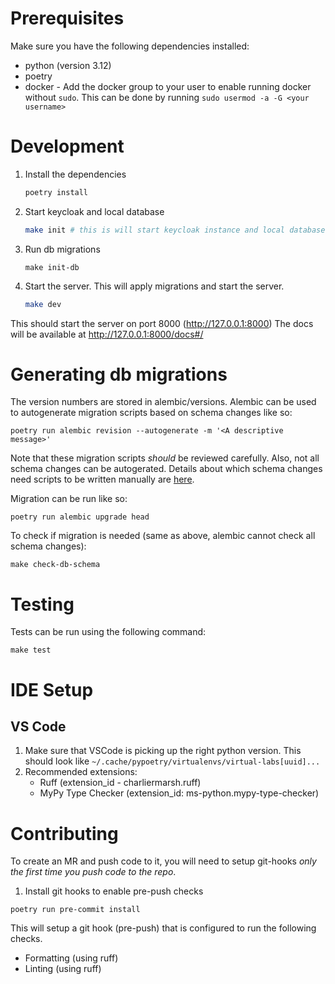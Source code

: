 # Prerequisites

Make sure you have the following dependencies installed:
- python (version 3.12)
- poetry
- docker - Add the docker group to your user to enable running docker without `sudo`. This can be done by running `sudo usermod -a -G <your username>` 

# Development

1. Install the dependencies

   ```sh
   poetry install
   ```
2. Start keycloak and local database

   ```sh
   make init # this is will start keycloak instance and local database
   ```
3. Run db migrations
   ```
   make init-db
   ```
4. Start the server. This will apply migrations and start the server.

   ```sh
   make dev
   ```

This should start the server on port 8000 (http://127.0.0.1:8000)
The docs will be available at http://127.0.0.1:8000/docs#/

# Generating db migrations

The version numbers are stored in alembic/versions. Alembic can be used to autogenerate migration scripts based on schema changes like so:

```
poetry run alembic revision --autogenerate -m '<A descriptive message>'
```
Note that these migration scripts *should* be reviewed carefully. Also, not all schema changes can be autogerated. Details about which schema changes need scripts to be written manually are [here](https://alembic.sqlalchemy.org/en/latest/autogenerate.html#what-does-autogenerate-detect-and-what-does-it-not-detect).

Migration can be run like so:
```
poetry run alembic upgrade head
```

To check if migration is needed (same as above, alembic cannot check all schema changes):
```
make check-db-schema
```

# Testing

Tests can be run using the following command:
```
make test
```

# IDE Setup

## VS Code

1. Make sure that VSCode is picking up the right python version. This should look like `~/.cache/pypoetry/virtualenvs/virtual-labs[uuid]...`
2. Recommended extensions:
    - Ruff (extension_id - charliermarsh.ruff)
    - MyPy Type Checker (extension_id: ms-python.mypy-type-checker)

# Contributing

To create an MR and push code to it, you will need to setup git-hooks *only the first time you push code to the repo*.

1. Install git hooks to enable pre-push checks
```
poetry run pre-commit install
```

This will setup a git hook (pre-push) that is configured to run the following checks.

- Formatting (using ruff)
- Linting (using ruff)
